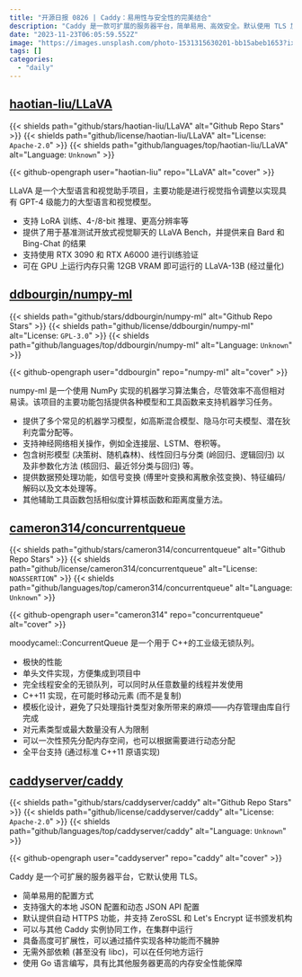 ```yaml
---
title: "开源日报 0826 | Caddy：易用性与安全性的完美结合"
description: "Caddy 是一款可扩展的服务器平台，简单易用、高效安全。默认使用 TLS 加密，自动提供 HTTPS 功能，并支持多种证书。可与其他实例协同工作，具备插件扩展功能。无需外部依赖，跨平台运行。选择 Caddy，即可获得可靠、灵活的服务器解决方案。"
date: "2023-11-23T06:05:59.552Z"
image: "https://images.unsplash.com/photo-1531315630201-bb15abeb1653?ixlib=rb-4.0.3&q=85&fm=jpg&crop=entropy&cs=srgb"
tags: []
categories:
  - "daily"
---
```


## [haotian-liu/LLaVA](https://github.com/haotian-liu/LLaVA)

{{< shields path="github/stars/haotian-liu/LLaVA" alt="Github Repo Stars" >}} {{< shields path="github/license/haotian-liu/LLaVA" alt="License: `Apache-2.0`" >}} {{< shields path="github/languages/top/haotian-liu/LLaVA" alt="Language: `Unknown`" >}}

{{< github-opengraph user="haotian-liu" repo="LLaVA" alt="cover" >}}

LLaVA 是一个大型语言和视觉助手项目，主要功能是进行视觉指令调整以实现具有 GPT-4 级能力的大型语言和视觉模型。

- 支持 LoRA 训练、4-/8-bit 推理、更高分辨率等
- 提供了用于基准测试开放式视觉聊天的 LLaVA Bench，并提供来自 Bard 和 Bing-Chat 的结果
- 支持使用 RTX 3090 和 RTX A6000 进行训练验证
- 可在 GPU 上运行内存只需 12GB VRAM 即可运行的 LLaVA-13B (经过量化)

## [ddbourgin/numpy-ml](https://github.com/ddbourgin/numpy-ml)

{{< shields path="github/stars/ddbourgin/numpy-ml" alt="Github Repo Stars" >}} {{< shields path="github/license/ddbourgin/numpy-ml" alt="License: `GPL-3.0`" >}} {{< shields path="github/languages/top/ddbourgin/numpy-ml" alt="Language: `Unknown`" >}}

{{< github-opengraph user="ddbourgin" repo="numpy-ml" alt="cover" >}}

numpy-ml 是一个使用 NumPy 实现的机器学习算法集合，尽管效率不高但相对易读。该项目的主要功能包括提供各种模型和工具函数来支持机器学习任务。

- 提供了多个常见的机器学习模型，如高斯混合模型、隐马尔可夫模型、潜在狄利克雷分配等。
- 支持神经网络相关操作，例如全连接层、LSTM、卷积等。
- 包含树形模型 (决策树、随机森林)、线性回归与分类 (岭回归、逻辑回归) 以及非参数化方法 (核回归、最近邻分类与回归) 等。
- 提供数据预处理功能，如信号变换 (傅里叶变换和离散余弦变换)、特征编码/解码以及文本处理等。
- 其他辅助工具函数包括相似度计算核函数和距离度量方法。
  
## [cameron314/concurrentqueue](https://github.com/cameron314/concurrentqueue)

{{< shields path="github/stars/cameron314/concurrentqueue" alt="Github Repo Stars" >}} {{< shields path="github/license/cameron314/concurrentqueue" alt="License: `NOASSERTION`" >}} {{< shields path="github/languages/top/cameron314/concurrentqueue" alt="Language: `Unknown`" >}}

{{< github-opengraph user="cameron314" repo="concurrentqueue" alt="cover" >}}

moodycamel::ConcurrentQueue 是一个用于 C++的工业级无锁队列。

- 极快的性能
- 单头文件实现，方便集成到项目中
- 完全线程安全的无锁队列，可以同时从任意数量的线程并发使用
- C++11 实现，在可能时移动元素 (而不是复制)
- 模板化设计，避免了只处理指针类型对象所带来的麻烦——内存管理由库自行完成
- 对元素类型或最大数量没有人为限制
- 可以一次性预先分配内存空间，也可以根据需要进行动态分配
- 全平台支持 (通过标准 C++11 原语实现)
  
## [caddyserver/caddy](https://github.com/caddyserver/caddy)

{{< shields path="github/stars/caddyserver/caddy" alt="Github Repo Stars" >}} {{< shields path="github/license/caddyserver/caddy" alt="License: `Apache-2.0`" >}} {{< shields path="github/languages/top/caddyserver/caddy" alt="Language: `Unknown`" >}}

{{< github-opengraph user="caddyserver" repo="caddy" alt="cover" >}}

Caddy 是一个可扩展的服务器平台，它默认使用 TLS。

- 简单易用的配置方式
- 支持强大的本地 JSON 配置和动态 JSON API 配置
- 默认提供自动 HTTPS 功能，并支持 ZeroSSL 和 Let's Encrypt 证书颁发机构
- 可以与其他 Caddy 实例协同工作，在集群中运行
- 具备高度可扩展性，可以通过插件实现各种功能而不臃肿
- 无需外部依赖 (甚至没有 libc)，可以在任何地方运行
- 使用 Go 语言编写，具有比其他服务器更高的内存安全性能保障
  